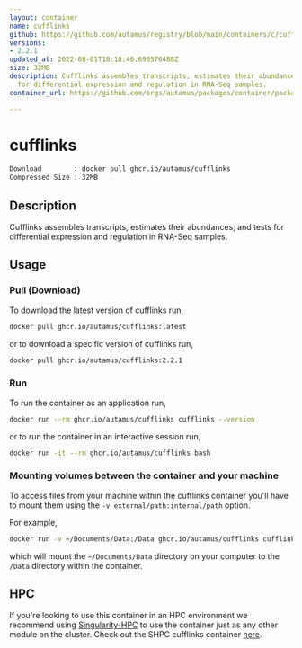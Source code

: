 ```yaml
---
layout: container
name: cufflinks
github: https://github.com/autamus/registry/blob/main/containers/c/cufflinks/spack.yaml
versions:
- 2.2.1
updated_at: 2022-08-01T18:18:46.696576488Z
size: 32MB
description: Cufflinks assembles transcripts, estimates their abundances, and tests
  for differential expression and regulation in RNA-Seq samples.
container_url: https://github.com/orgs/autamus/packages/container/package/cufflinks

---
```

# cufflinks
```bash 
Download        : docker pull ghcr.io/autamus/cufflinks
Compressed Size : 32MB
```

## Description
Cufflinks assembles transcripts, estimates their abundances, and tests for differential expression and regulation in RNA-Seq samples.

## Usage
### Pull (Download)
To download the latest version of cufflinks run,

```bash
docker pull ghcr.io/autamus/cufflinks:latest
```

or to download a specific version of cufflinks run,

```bash
docker pull ghcr.io/autamus/cufflinks:2.2.1
```
### Run
To run the container as an application run,
```bash
docker run --rm ghcr.io/autamus/cufflinks cufflinks --version
```

or to run the container in an interactive session run,
```bash
docker run -it --rm ghcr.io/autamus/cufflinks bash
```

### Mounting volumes between the container and your machine
To access files from your machine within the cufflinks container you'll have to mount them using the `-v external/path:internal/path` option.

For example,
```bash
docker run -v ~/Documents/Data:/Data ghcr.io/autamus/cufflinks cufflinks /Data/myData.csv
```
which will mount the `~/Documents/Data` directory on your computer to the `/Data` directory within the container.

## HPC
If you're looking to use this container in an HPC environment we recommend using [Singularity-HPC](https://singularity-hpc.readthedocs.io) to use the container just as any other module on the cluster. Check out the SHPC cufflinks container [here](https://singularityhub.github.io/singularity-hpc/r/ghcr.io-autamus-cufflinks/).